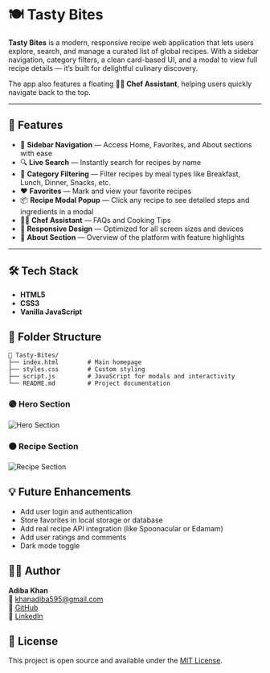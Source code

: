 # 🍽️ Tasty Bites

**Tasty Bites** is a modern, responsive recipe web application that lets users explore, search, and manage a curated list of global recipes. With a sidebar navigation, category filters, a clean card-based UI, and a modal to view full recipe details — it’s built for delightful culinary discovery.  

The app also features a floating **👨‍🍳 Chef Assistant**, helping users quickly navigate back to the top.

---

## 🌟 Features

- 🧭 **Sidebar Navigation** — Access Home, Favorites, and About sections with ease  
- 🔍 **Live Search** — Instantly search for recipes by name  
- 🧾 **Category Filtering** — Filter recipes by meal types like Breakfast, Lunch, Dinner, Snacks, etc.  
- ❤️ **Favorites** — Mark and view your favorite recipes  
- 📦 **Recipe Modal Popup** — Click any recipe to see detailed steps and ingredients in a modal  
- 👨‍🍳 **Chef Assistant** — FAQs and Cooking Tips  
- 📱 **Responsive Design** — Optimized for all screen sizes and devices  
- 📄 **About Section** — Overview of the platform with feature highlights  

---

## 🛠️ Tech Stack

- **HTML5**  
- **CSS3**  
- **Vanilla JavaScript**  

## 📂 Folder Structure

```
📁 Tasty-Bites/
├── index.html        # Main homepage
├── styles.css        # Custom styling
├── script.js         # JavaScript for modals and interactivity
└── README.md         # Project documentation
```


### 🟣 Hero Section  
![Hero Section](https://github.com/user-attachments/assets/e6102fc7-8a57-453f-814a-3fea0afe6f3a)  

### ⚫ Recipe Section  
![Recipe Section](https://github.com/user-attachments/assets/6f0c62a4-bd3c-40de-bbc2-24e506c05f8c)  


## 💡 Future Enhancements

- Add user login and authentication
- Store favorites in local storage or database
- Add real recipe API integration (like Spoonacular or Edamam)
- Add user ratings and comments
- Dark mode toggle

## 🧑‍💻 Author

**Adiba Khan**  
📧 khanadiba595@gmail.com  
🔗 [GitHub](https://github.com/Adibakhan14)  
🔗 [LinkedIn](https://linkedin.com/in/adiba-khan-94727a269)

## 📃 License

This project is open source and available under the [MIT License](LICENSE).
